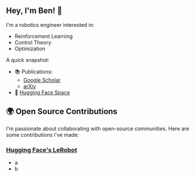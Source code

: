 ## Hey, I'm Ben! 👋

I'm a robotics engineer interested in:
* Reinforcement Learning
* Control Theory
* Optimization

A quick snapshot:

<!-- * 🚀 Projects & PRs:
    * Projects
    * PRs
* 🏎️ Industry Experience: Quantum computing sofware, Formula 1, battery engineering, and more. -->
* 📚 Publications:
    * [Google Scholar](https://scholar.google.com/citations?user=NXP4kkUAAAAJ&hl=en)
    * [arXiv](https://arxiv.org/search/eess?searchtype=author&query=Sprenger,+B)
* 🤗 [Hugging Face Space](https://huggingface.co/bensprenger)

## 🌍 Open Source Contributions

I'm passionate about collaborating with open-source communities. Here are some contributions I've made:

### [Hugging Face's LeRobot](https://github.com/huggingface/lerobot)
* a
* b

<!--
**bsprenger/bsprenger** is a ✨ _special_ ✨ repository because its `README.md` (this file) appears on your GitHub profile.

Here are some ideas to get you started:

- 🔭 I’m currently working on ...
- 🌱 I’m currently learning ...
- 👯 I’m looking to collaborate on ...
- 🤔 I’m looking for help with ...
- 💬 Ask me about ...
- 📫 How to reach me: ...
- 😄 Pronouns: ...
- ⚡ Fun fact: ...
-->
